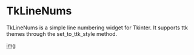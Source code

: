 # TkLineNums
 
TkLineNums is a simple line numbering widget for Tkinter. It supports ttk themes through the set_to_ttk_style method.

[img](/images/TkLineNumsPhoto.png)